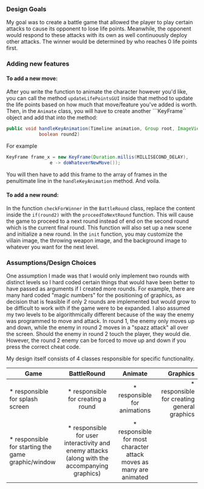 ### Design Goals  

My goal was to create a battle game that allowed the player to play certain attacks to cause its opponent to lose life points. Meanwhile, the opponent would respond to these attacks with its own as well continuously deploy other attacks. The winner would be determined by who reaches 0 life points first.   

### Adding new features  

#### To add a new move:  
After you write the function to animate the character however you'd like, you can call the  method ```updateLifePointsGUI``` inside that method to update the life points based on how much that move/feature you've added is worth. Then, in the ```Animate``` class, you will have to create another ```KeyFrame`` object and add that into the method: 

```java 
public void handleKeyAnimation(Timeline animation, Group root, ImageView myCharacter, ImageView opponent,
			boolean round2)
```

For example 
```java
KeyFrame frame_x = new KeyFrame(Duration.millis(MILLISECOND_DELAY),
				e -> doWhateverNewMove());
```  
You will then have to add this frame to the array of frames in the penultimate line in the ```handleKeyAnimation``` method. And voila.  

#### To add a new round: 
In the function ```checkForWinner``` in the ```BattleRound``` class, replace the content inside the ```if(round2)``` with the ```proceedToNextRound``` function. This will cause the game to proceed to a next round instead of end on the second round which is the current final round. This function will also set up a new scene and initialize a new round. In the ```init``` function, you may customize the villain image, the throwing weapon image, and the background image to whatever you want for the next level.  

### Assumptions/Design Choices  
One assumption I made was that I would only implement two rounds with distinct levels so I hard coded certain things that would have been better to have passed as arguments if I created more rounds. For example, there are many hard coded "magic numbers" for the positioning of graphics, as decision that is feasible if only 2 rounds are implemented but would grow to be difficult to work with if the game were to be expanded. I also assumed my two levels to be algorithmically different because of the way the enemy was programmed to move and attack. In round 1, the enemy only moves up and down, while the enemy in round 2 moves in a "spazz attack" all over the screen. Should the enemy in round 2 touch the player, they would die. However, the round 2 enemy can be forced to move up and down if you press the correct cheat code.   

My design itself consists of 4 classes responsible for specific functionality. 

| Game       | BattleRound   | Animate  | Graphics |
| ------------- |:-------------:| :-----:|--------:|
| * responsible for splash screen| * responsible for creating a round | * responsible for animations| * responsible for creating general graphics|
| * responsible for starting the game graphic/window   | * responsible for user interactivity and enemy attacks (along with the accompanying graphics) | * responsible for most character attack moves as many are animated | |
